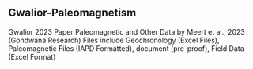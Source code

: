 ## Gwalior-Paleomagnetism
Gwalior 2023 Paper Paleomagnetic and Other Data by Meert et al., 2023 (Gondwana Research)
Files include Geochronology (Excel Files), Paleomagnetic Files (IAPD Formatted), document (pre-proof), Field Data (Excel Format)
